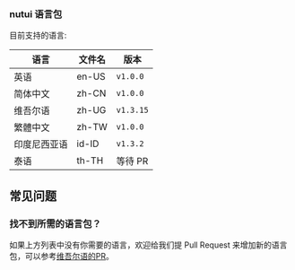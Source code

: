 ### nutui 语言包

目前支持的语言:

| 语言 | 文件名 | 版本 |
| --- | --- | --- |
| 英语 | en-US | `v1.0.0` |
| 简体中文 | zh-CN | `v1.0.0` |
| 维吾尔语 | zh-UG | `v1.3.15` |
| 繁體中文 | zh-TW | `v1.0.0` |
| 印度尼西亚语 | id-ID | `v1.3.2` |
| 泰语 | th-TH | 等待 PR |

## 常见问题

### 找不到所需的语言包？

如果上方列表中没有你需要的语言，欢迎给我们提 Pull Request 来增加新的语言包，可以参考[维吾尔语的PR](https://github.com/jdf2e/nutui-react/pull/526)。
